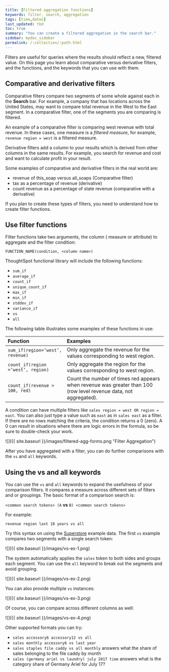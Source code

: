 ```yaml
---
title: [Filtered aggregation functions]
keywords: filter, search, aggregation
tags: [time,dates]
last_updated: tbd
toc: true
summary: "You can create a filtered aggregation in the search bar."
sidebar: mydoc_sidebar
permalink: /:collection/:path.html
---
```


Filters are useful for queries where the results should reflect a new, filtered
value. On this page you learn about comparative versus derivative filters, and
the functions, and the keywords that you can use with them.

## Comparative and derivative filters

Comparative filters compare two segments of some whole against each in the
**Search** bar. For example, a company that has locations across the United
States, may want to compare total revenue in the West to the East segment. In a
comparative filter, one of the segments you are comparing is filtered.

An example of a comparative filter is comparing west revenue with total revenue.
In these cases, one measure is a _filtered measure_, for example, `revenue
region = west` is a filtered measure.

Derivative filters add a column to your results which is derived from other
columns in the same results. For example, you search for revenue and cost and
want to calculate profit in your result.

Some examples of comparative and derivative filters in the real world are:

* revenue of this_soap versus all_soaps (Comparative filter)
* tax as a percentage of revenue (derivative)
* count revenue as a percentage of state revenue (comparative with a derivative)

If you plan to create these types of filters, you need to understand how to
create filter functions.

## Use filter functions

Filter functions take two arguments, the column ( measure or attribute) to
aggregate and the filter condition:

```
FUNCTION_NAME(condition, <column name>)
```

ThoughtSpot functional library will include the following functions:

* `sum_if`
* `average_if`
* `count_if`
* `unique_count_if`
* `max_if`
* `min_if`
* `stddev_if`
* `variance_if`
* `vs`
* `all`

The following table illustrates some examples of these functions in use:

<table>
   <colgroup>
      <col style="width:30%" />
      <col style="width:70%" />
   </colgroup>
   <thead class="thead" style="text-align:left;">
      <tr>
         <th>Function</th>
         <th>Examples</th>
      </tr>
   </thead>
  <tr>
    <td><code>sum_if(region=’west’, revenue)</code></td>
    <td>Only aggregate the revenue for the values corresponding to west region.</td>
  </tr>
  <tr>
    <td><code>count_if(region =’west’, region)</code></td>
    <td>Only aggregate the region for the values corresponding to west region.</td>
  </tr>
  <tr>
    <td><code>count_if(revenue > 100, red)</code></td>
    <td>Count the number of times red appears when revenue was greater than 100 (row level revenue data, not aggregated).</td>
  </tr>
</table>

A condition can have multiple filters like `sales region = west OR region = east`. You
can also just type a value such as `east` as in `sales east` as a filter. If
there are no rows matching the criteria, the condition returns a 0 (zero). A 0
can result in situations where there are logic errors in the formula, so be sure
to double-check your work.

![]({{ site.baseurl }}/images/filtered-agg-forms.png "Filter Aggregation")

After you have aggregated with a filter, you can do further comparisons with the `vs` and `all` keywords.

## Using the vs and all keywords

You can use the `vs` and `all` keywords to expand the usefulness of your
comparison filters. It compares a measure across different sets of filters and
or groupings. The basic format of a comparison search is:

`<common search tokens> (A` **vs** `B) <common search tokens>`

For example:

`revenue region last 10 years vs all`

Try this syntax on using the
[Superstore]({{site.baseurl}}/downloads/Superstore.csv) example data. The first
`vs` example compares two segments with a single search token:

![]({{ site.baseurl }}/images/vs-ex-1.png)

The system automatically applies the `sales` token to both sides and groups each
segment. You can use the `all` keyword to break out the segments and avoid
grouping.

![]({{ site.baseurl }}/images/vs-ex-2.png)

You can also provide multiple `vs` instances:

![]({{ site.baseurl }}/images/vs-ex-3.png)

Of course, you can compare across different columns as well:

![]({{ site.baseurl }}/images/vs-ex-4.png)

Other supported formats you can try:

* `sales accessory6 accessory12 vs all`
* `sales monthly accessory6 vs last year`
* `sales staples file caddy vs all monthly` answers what the share of sales belonging to the file caddy by month
* `sales (germany ariel vs laundry) july 2017 time` answers what is the category share of Germany Ariel for July 17?
